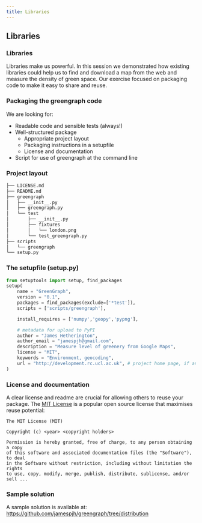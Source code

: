```yaml
---
title: Libraries
---
```


## Libraries

### Libraries

Libraries make us powerful. In this session we demonstrated how existing libraries could help us to find and download a map from the web and measure the density of green space. Our exercise focused on packaging code to make it easy to share and reuse.

### Packaging the greengraph code

We are looking for:

* Readable code and sensible tests (always!)
* Well-structured package
    - Appropriate project layout
    - Packaging instructions in a setupfile
    - License and documentation
* Script for use of greengraph at the command line

### Project layout

``` bash
├── LICENSE.md
├── README.md
├── greengraph
│   ├── __init__.py
│   ├── greengraph.py
│   └── test
│       ├── __init__.py
│       ├── fixtures
│       │   └── london.png
│       └── test_greengraph.py
├── scripts
│   └── greengraph
└── setup.py
```

### The setupfile (setup.py)

``` python
from setuptools import setup, find_packages
setup(
    name = "GreenGraph",
    version = "0.1",
    packages = find_packages(exclude=['*test']),
    scripts = ['scripts/greengraph'],

    install_requires = ['numpy','geopy','pypng'],

    # metadata for upload to PyPI
    author = "James Hetherington",
    author_email = "jamespjh@gmail.com",
    description = "Measure level of greenery from Google Maps",
    license = "MIT",
    keywords = "Environment, geocoding",
    url = "http://development.rc.ucl.ac.uk", # project home page, if any
)
```

### License and documentation

A clear license and readme are crucial for allowing others to reuse your package. The [MIT License](http://opensource.org/licenses/MIT) is a popular open source license that maximises reuse potential:

``` text
The MIT License (MIT)

Copyright (c) <year> <copyright holders>

Permission is hereby granted, free of charge, to any person obtaining a copy
of this software and associated documentation files (the "Software"), to deal
in the Software without restriction, including without limitation the rights
to use, copy, modify, merge, publish, distribute, sublicense, and/or sell ...
```

<!--
### Command line script

Before:

``` python

```

After:

``` python

```
!-->

### Sample solution

A sample solution is available at: 
https://github.com/jamespjh/greengraph/tree/distribution

